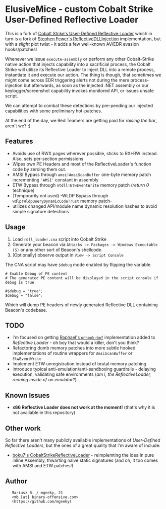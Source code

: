 # ElusiveMice - custom Cobalt Strike User-Defined Reflective Loader 

This is a fork of [Cobalt Strike's User-Defined Reflective Loader](https://www.cobaltstrike.com/help-user-defined-reflective-loader) which in turn is a fork of [Stephen Fewer's ReflectiveDLLInjection](https://github.com/stephenfewer/ReflectiveDLLInjection) implementation, but with a _slight_ plot twist - it adds a few well-known AV/EDR evasion hooks/patches!

Whenever we issue `execute-assembly` or perform any other Cobalt-Strike native action that injects capability into a sacrificial process, the Cobalt Strike will utilize its Reflective Loader to inject DLL into a remote process, instantiate it and execute our action. The thing is though, that sometimes we might come across EDR triggering alerts not during the mere process-injection but afterwards, as soon as the injected .NET assembly or our keylogger/screenshot capability invokes monitored API, or issues unsafe script.

We can attempt to combat these detections by pre-pending our injected capabilities with some preliminary hot-patches.

At the end of the day, we Red Teamers are getting paid for _raising the bar_, aren't we? :)


## Features

- Avoids use of RWX pages wherever possible, sticks to RX+RW instead. Also, sets per-section permissions
- Wipes own PE Headers and most of the ReflectiveLoader's function code by zeroing them out.
- AMSI Bypass through `amsi!AmsiScanBuffer` one-byte memory patch incrementing `'AMSI'` constant in assembly
- ETW Bypass through `ntdll!EtwEventWrite` memory patch (_return 0_ technique)
- (Temporarily not used) -WLDP Bypass through `wdlp!WldpQueryDynamicCodeTrust` memory patch-
- utilizes changed API/module name dynamic resolution hashes to avoid simple signature detections


## Usage

1. Load `rdll_loader.cna` script into Cobalt Strike
2. Generate your beacon via `Attacks -> Packages -> Windows Executable (S)` or any other sort of Beacon's shellcode.
3. (Optionally) observe output in `View -> Script Console`

The CNA script may have `$debug` mode enabled by flipping the variable:

```
# Enable Debug of PE content
# The generated PE content will be displayed in the script console if debug is true

#$debug = "true";
$debug = "false";
```

Which will dump PE headers of newly generated Reflective DLL containing Beacon's codebase.

## TODO

- I'm focused on getting [Raphael's `unhook-bof`](https://github.com/rsmudge/unhook-bof) implementation added to _Reflective Loader_ - oh boy that would a killer, don't you think?
- Refactoring dumb memory patches into more subtle hooked implementations of routine wrappers for `AmsiScanBuffer` or `EtwEventWrite`
- Implement ETW unregistration instead of brutal memory patching.
- Introduce typical anti-emulation/anti-sandboxing guardrails - delaying execution, validating safe environments (_am I, the ReflectiveLoader, running inside of an emulator?_)

## Known Issues

- **x86 Reflective Loader does not work at the moment!** (that's why it is not available in this repository)


## Other work

So far there aren't many publicly available implementations of _User-Defined Reflective Loaders_, but the ones of a great quality that I'm aware of include:

- [boku7's CobaltStrikeReflectiveLoader](https://github.com/boku7/CobaltStrikeReflectiveLoader) - reimplemting the idea in pure inline Assembly, thwarting naive static signatures (and oh, it too comes with AMSI and ETW patches!)


## Author

```   
   Mariusz B. / mgeeky, 21
   <mb [at] binary-offensive.com>
   (https://github.com/mgeeky)
```
